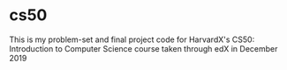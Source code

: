 # cs50

This is my problem-set and final project code for HarvardX's CS50: Introduction to Computer Science course taken through edX in December 2019 
